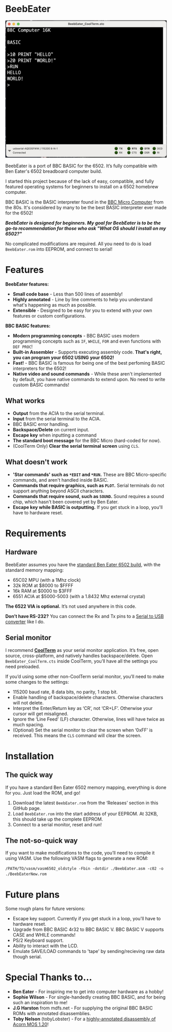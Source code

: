 # BeebEater

![Screenshot of BeebEater](/BeebEater_Screenshot.jpeg)

BeebEater is a port of BBC BASIC for the 6502. It’s fully compatible with Ben Eater's 6502 breadboard computer build.

I started this project because of the lack of easy, compatible, and fully featured operating systems for beginners to install on a 6502 homebrew computer.

BBC BASIC is the BASIC interpreter found in the [BBC Micro Computer](https://en.wikipedia.org/wiki/BBC_Micro) from the 80s. It's considered by many to be the best BASIC interpreter ever made for the 6502!

_**BeebEater is designed for beginners. My goal for BeebEater is to be the go-to recommendation for those who ask "What OS should I install on my 6502?"**_

No complicated modifications are required. All you need to do is load `BeebEater.rom` into EEPROM, and connect to serial!

# Features

**BeebEater features:**
 * **Small code base** - Less than 500 lines of assembly!
 * **Highly annotated** - Line by line comments to help you understand what's happening as much as possible.
 * **Extensible** - Designed to be easy for you to extend with your own features or custom configurations.

**BBC BASIC features:**
 * **Modern programming concepts** - BBC BASIC uses modern programming concepts such as `IF`, `WHILE`, `FOR` and even functions with `DEF PROC`!
 * **Built-in Assembler** - Supports executing assembly code. **That's right, you can program your 6502 USING your 6502!**
 * **Fast!** - BBC BASIC is famous for being one of the best perfoming BASIC interpreters for the 6502!
 * **Native video and sound commands** - While these aren't implemented by default, you have native commands to extend upon. No need to write custom BASIC commands!

## What works
 * **Output** from the ACIA to the serial terminal.
 * **Input** from the serial terminal to the ACIA.
 * BBC BASIC error handling.
 * **Backspace/Delete** on current input.
 * **Escape key** when inputting a command
 * **The standard boot message** for the BBC Micro (hard-coded for now).
 * (CoolTerm Only) **Clear the serial terminal screen** using `CLS`.

## What doesn't work
 * **'Star commands' such as `*EDIT` and `*RUN`.** These are BBC Micro-specific commands, and aren't handled inside BASIC.
 * **Commands that require graphics, such as `PLOT`.** Serial terminals do not support anything beyond ASCII characters.
 * **Commands that require sound, such as `SOUND`.** Sound requires a sound chip, which hasn't been covered yet by Ben Eater.
 * **Escape key while BASIC is outputting.** If you get stuck in a loop, you'll have to hardware reset.

# Requirements
## Hardware
BeebEater assumes you have the [standard Ben Eater 6502 build](https://eater.net/6502), with the standard memory mapping:
 * 65C02 MPU (with a 1Mhz clock)
 * 32k ROM at $8000 to $FFFF
 * 16k RAM at $0000 to $3FFF
 * 6551 ACIA at $5000-5003 (with a 1.8432 Mhz external crystal)

**The 6522 VIA is optional.** It’s not used anywhere in this code.

**Don’t have RS-232?** You can connect the Rx and Tx pins to a [Serial to USB converter](https://www.jaycar.com.au/duinotech-arduino-compatible-usb-to-serial-adaptor/p/XC4464) like I do.

## Serial monitor
I recommend [**CoolTerm**](https://freeware.the-meiers.org) as your serial monitor application. It’s free, open source, cross-platform, and natively handles backspace/delete. Open `BeebEater_CoolTerm.cts` inside CoolTerm, you’ll have all the settings you need preloaded.

If you’d using some other non-CoolTerm serial monitor, you’ll need to make some changes to the settings:
 * 115200 baud rate, 8 data bits, no parity, 1 stop bit.
 * Enable handling of backspace/delete characters. Otherwise characters will not delete.
 * Interpret the Enter/Return key as ‘CR’, not ‘CR+LF’. Otherwise your cursor will get misaligned.
 * Ignore the ‘Line Feed’ (LF) character. Otherwise, lines will have twice as much spacing.
  * (Optional) Set the serial monitor to clear the screen when ‘0xFF’ is received. This means the `CLS` command will clear the screen.

# Installation
## The quick way
If you have a standard Ben Eater 6502 memory mapping, everything is done for you. Just load the ROM, and go!
 1. Download the latest `BeebEater.rom` from the ‘Releases’ section in this GitHub page.
 2. Load `BeebEater.rom` into the start address of your EEPROM. At 32KB, this should take up the complete EEPROM.
 3. Connect to a serial monitor, reset and run! 

## The not-so-quick way
If you want to make modifications to the code, you’ll need to compile it using VASM. Use the following VASM flags to generate a new ROM:
	
`/PATH/TO/vasm/vasm6502_oldstyle -Fbin -dotdir ./BeebEater.asm -c02 -o ./BeebEaterNew.rom`

# Future plans

Some rough plans for future versions:
* Escape key support. Currently if you get stuck in a loop, you'll have to hardware reset.
* Upgrade from BBC BASIC 4r32 to BBC BASIC V. BBC BASIC V supports CASE and WHILE commands!
* PS/2 Keyboard support.
* Ability to interact with the LCD.
* Emulate SAVE/LOAD commands to 'tape' by sending/recieving raw data though serial.


# Special Thanks to…
 * **Ben Eater** - For inspiring me to get into computer hardware as a hobby!
 * **Sophie Wilson** - For single-handedly creating BBC BASIC, and for being such an inspiration to me!
 * **J.G Harston** from mdfs.net - For supplying the original BBC BASIC ROMs with annotated disassemblies.
 * **Toby Nelson** (tobyLobster) - For a [highly-annotated disassembly of Acorn MOS 1.20](https://tobylobster.github.io/mos/index.html)!
